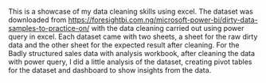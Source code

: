 This is a showcase of my data cleaning skills using excel. The dataset was downloaded from https://foresightbi.com.ng/microsoft-power-bi/dirty-data-samples-to-practice-on/ with the data cleaning carried out using power query in excel. Each dataset came with two sheets, a sheet for the raw dirty data and the other sheet for the expected result after cleaning. For the Badly structured sales data with analysis workbook, after cleaning the data with power query, I did a  little analysis of the dataset, creating pivot tables for the dataset and dashboard to show insights from the data.
